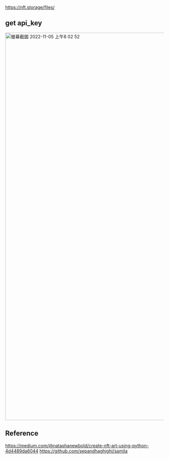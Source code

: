 https://nft.storage/files/
## get api_key
<img width="1228" alt="螢幕截圖 2022-11-05 上午8 02 52" src="https://user-images.githubusercontent.com/35454748/200091254-efa1b8bb-f2dc-49aa-a26e-402edca6b814.png">


## Reference
https://medium.com/@natashanewbold/create-nft-art-using-python-4d4489da6044
https://github.com/sepandhaghighi/samila
